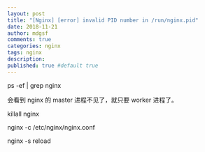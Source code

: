 ```yaml
---
layout: post
title: "[Nginx] [error] invalid PID number in /run/nginx.pid"
date: 2018-11-21
author: mdgsf
comments: true
categories: nginx
tags: nginx
description:
published: true #default true
---
```


ps -ef | grep nginx 

会看到 nginx 的 master 进程不见了，就只要 worker 进程了。

killall nginx

nginx -c /etc/nginx/nginx.conf

nginx -s reload

